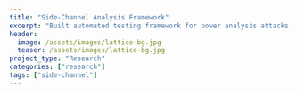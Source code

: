 ```yaml
---
title: "Side-Channel Analysis Framework"
excerpt: "Built automated testing framework for power analysis attacks on post-quantum cryptographic implementations."
header:
  image: /assets/images/lattice-bg.jpg
  teaser: /assets/images/lattice-bg.jpg
project_type: "Research"
categories: ["research"]
tags: ["side-channel"]
---
```


